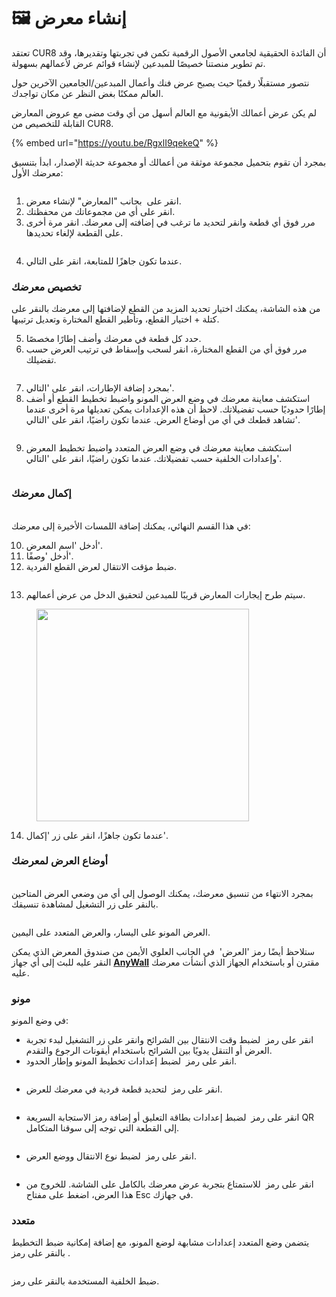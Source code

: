 # 🖼️ إنشاء معرض

تعتقد CUR8 أن الفائدة الحقيقية لجامعي الأصول الرقمية تكمن في تجربتها وتقديرها، وقد تم تطوير منصتنا خصيصًا للمبدعين لإنشاء قوائم عرض لأعمالهم بسهولة.

نتصور مستقبلًا رقميًا حيث يصبح عرض فنك وأعمال المبدعين/الجامعين الآخرين حول العالم ممكنًا بغض النظر عن مكان تواجدك.

لم يكن عرض أعمالك الأيقونية مع العالم أسهل من أي وقت مضى مع عروض المعارض القابلة للتخصيص من CUR8.

{% embed url="https://youtu.be/RgxlI9qekeQ" %}

بمجرد أن تقوم بتحميل مجموعة موثقة من أعمالك أو مجموعة حديثة الإصدار، ابدأ بتنسيق معرضك الأول:

<figure><img src="../../.gitbook/assets/Screenshot 2025-01-03 at 12.55.13.png" alt=""><figcaption></figcaption></figure>

1. انقر على <img src="../../.gitbook/assets/Screenshot 2024-04-12 at 08.27.05.png" alt="" data-size="line"> بجانب "المعارض" لإنشاء معرض.
2. انقر على أي من مجموعاتك من محفظتك.
3. مرر فوق أي قطعة وانقر لتحديد ما ترغب في إضافته إلى معرضك. انقر مرة أخرى على القطعة لإلغاء تحديدها.

<figure><img src="../../.gitbook/assets/Screenshot 2025-01-03 at 13.02.58.png" alt=""><figcaption></figcaption></figure>

4. عندما تكون جاهزًا للمتابعة، انقر على التالي.

### تخصيص معرضك

من هذه الشاشة، يمكنك اختيار تحديد المزيد من القطع لإضافتها إلى معرضك بالنقر على كتلة + اختيار القطع، وتأطير القطع المختارة وتعديل ترتيبها.

5. حدد كل قطعة في معرضك وأضف إطارًا مخصصًا.
6. مرر فوق أي من القطع المختارة، انقر لسحب وإسقاط في ترتيب العرض حسب تفضيلك.

<figure><img src="../../.gitbook/assets/Untitled design (1) (1).gif" alt=""><figcaption></figcaption></figure>

7. بمجرد إضافة الإطارات، انقر على 'التالي'.
8. استكشف معاينة معرضك في وضع العرض المونو واضبط تخطيط القطع أو أضف إطارًا حدوديًا حسب تفضيلاتك. لاحظ أن هذه الإعدادات يمكن تعديلها مرة أخرى عندما تشاهد قطعك في أي من أوضاع العرض. عندما تكون راضيًا، انقر على 'التالي'.

<figure><img src="../../.gitbook/assets/Screenshot 2025-01-03 at 13.18.17.png" alt=""><figcaption></figcaption></figure>

9. استكشف معاينة معرضك في وضع العرض المتعدد واضبط تخطيط المعرض وإعدادات الخلفية حسب تفضيلاتك. عندما تكون راضيًا، انقر على 'التالي'.

<figure><img src="../../.gitbook/assets/Screenshot 2025-01-03 at 13.19.32.png" alt=""><figcaption></figcaption></figure>

### إكمال معرضك

\
في هذا القسم النهائي، يمكنك إضافة اللمسات الأخيرة إلى معرضك:

10. أدخل 'اسم المعرض'.
11. أدخل 'وصفًا'.
12. ضبط مؤقت الانتقال لعرض القطع الفردية.

<figure><img src="../../.gitbook/assets/Screenshot 2025-01-03 at 13.22.30.png" alt=""><figcaption></figcaption></figure>

13. سيتم طرح إيجارات المعارض قريبًا للمبدعين لتحقيق الدخل من عرض أعمالهم.

<figure><img src="../../.gitbook/assets/Screenshot 2025-01-03 at 13.17.19.png" alt="" width="340"><figcaption></figcaption></figure>

14. عندما تكون جاهزًا، انقر على زر 'إكمال'.

### أوضاع العرض لمعرضك

\
بمجرد الانتهاء من تنسيق معرضك، يمكنك الوصول إلى أي من وضعي العرض المتاحين بالنقر على زر التشغيل لمشاهدة تنسيقك.

<figure><img src="../../.gitbook/assets/Screenshot 2025-03-21 at 10.15.29.png" alt=""><figcaption></figcaption></figure>

العرض المونو على اليسار، والعرض المتعدد على اليمين.

ستلاحظ أيضًا رمز 'العرض' <img src="../../.gitbook/assets/Screenshot 2025-01-03 at 12.03.25.png" alt="" data-size="line"> في الجانب العلوي الأيمن من صندوق المعرض الذي يمكن النقر عليه للبث إلى أي جهاز [**AnyWall**](https://www.anywall.io) مقترن أو باستخدام الجهاز الذي أنشأت معرضك عليه.

### مونو

في وضع المونو:

* انقر على رمز <img src="../../.gitbook/assets/Screenshot 2024-04-12 at 10.21.08.png" alt="" data-size="line"> لضبط وقت الانتقال بين الشرائح وانقر على زر التشغيل لبدء تجربة العرض أو التنقل يدويًا بين الشرائح باستخدام أيقونات الرجوع والتقدم.
* انقر على رمز <img src="../../.gitbook/assets/Screenshot 2024-04-12 at 10.18.36.png" alt="" data-size="line"> لضبط إعدادات تخطيط المونو وإطار الحدود.

<figure><img src="../../.gitbook/assets/Screenshot 2024-07-10 at 15.32.43.png" alt=""><figcaption></figcaption></figure>

* انقر على رمز <img src="../../.gitbook/assets/Screenshot 2024-04-12 at 10.23.12.png" alt="" data-size="line"> لتحديد قطعة فردية في معرضك للعرض.

<figure><img src="../../.gitbook/assets/Screenshot 2024-07-10 at 15.33.41.png" alt=""><figcaption></figcaption></figure>

* انقر على رمز <img src="../../.gitbook/assets/Screenshot 2024-07-10 at 15.35.31.png" alt="" data-size="line"> لضبط إعدادات بطاقة التعليق أو إضافة رمز الاستجابة السريعة QR إلى القطعة التي توجه إلى سوقنا المتكامل.

<figure><img src="../../.gitbook/assets/Screenshot 2024-07-10 at 15.36.04.png" alt=""><figcaption></figcaption></figure>

* انقر على رمز <img src="../../.gitbook/assets/Screenshot 2024-04-12 at 10.26.05.png" alt="" data-size="line"> لضبط نوع الانتقال ووضع العرض.

<figure><img src="../../.gitbook/assets/Screenshot 2024-07-10 at 15.34.37.png" alt=""><figcaption></figcaption></figure>

* انقر على رمز <img src="../../.gitbook/assets/Screenshot 2024-04-12 at 11.22.57.png" alt="" data-size="line"> للاستمتاع بتجربة عرض معرضك بالكامل على الشاشة. للخروج من هذا العرض، اضغط على مفتاح Esc في جهازك.

### متعدد

يتضمن وضع المتعدد إعدادات مشابهة لوضع المونو، مع إضافة إمكانية ضبط التخطيط بالنقر على رمز <img src="../../.gitbook/assets/Screenshot 2024-04-12 at 11.28.36.png" alt="" data-size="line">.

<figure><img src="../../.gitbook/assets/Screenshot 2024-07-11 at 15.55.14.png" alt=""><figcaption></figcaption></figure>

ضبط الخلفية المستخدمة بالنقر على رمز<img src="../../.gitbook/assets/Screenshot 2024-04-12 at 11.29.15.png" alt="" data-size="line">.

<figure><img src="../../.gitbook/assets/Screenshot 2024-07-10 at 15.39.29.png" alt=""><figcaption></figcaption></figure>
